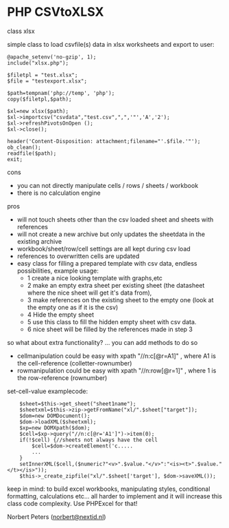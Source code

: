 PHP CSVtoXLSX
============

class xlsx

simple class to load csvfile(s) data in xlsx worksheets and export to user:
    
    @apache_setenv('no-gzip', 1);
    include("xlsx.php");
    
    $filetpl = "test.xlsx";
    $file = "testexport.xlsx";
    
    $path=tempnam('php://temp', 'php');
    copy($filetpl,$path);
    
    $xl=new xlsx($path);
    $xl->importcsv("csvdata","test.csv",",",'"','A','2');
    $xl->refreshPivotsOnOpen ();
    $xl->close();
    
    header('Content-Disposition: attachment;filename="'.$file.'"');
    ob_clean();   
    readfile($path);
    exit;
    
    
cons
- you can not directly manipulate cells / rows / sheets / workbook
- there is no calculation engine

pros
- will not touch sheets other than the csv loaded sheet and sheets with references
- will not create a new archive but only updates the sheetdata in the existing archive
- workbook/sheet/row/cell settings are all kept during csv load
- references to overwritten cells are updated
- easy class for filling a prepared template with csv data, endless possibilities, example usage: 
    - 1 create a nice looking template with graphs,etc 
    - 2 make an empty extra sheet per existing sheet (the datasheet where the nice sheet will get it's data from), 
    - 3 make references on the existing sheet to the empty one (look at the empty one as if it is the csv) 
    - 4 Hide the empty sheet
    - 5 use this class to fill the hidden empty sheet with csv data.
    - 6 nice sheet will be filled by the references made in step 3
    
    
so what about extra functionality? 
... you can add methods to do so 

- cellmanipulation could be easy with xpath "//n:c[@r=A1]" , where A1 is the cell-reference (colletter-rownumber) 
- rowmanipulation could be easy with xpath "//n:row[@r=1]" , where 1 is the row-reference (rownumber) 

set-cell-value examplecode:
    
        $sheet=$this->get_sheet("sheet1name");
        $sheetxml=$this->zip->getFromName("xl/".$sheet["target"]);
        $dom=new DOMDocument();
        $dom->loadXML($sheetxml);
        $xp=new DOMXpath($dom);
        $cell=$xp->query("//n:c[@r='A1']")->item(0);
        if(!$cell) {//sheets not always have the cell
            $cell=$dom->createElement('c.....
            ...
        }
        setInnerXML($cell,($numeric?"<v>".$value."</v>":"<is><t>".$value."</t></is>"));
        $this->_create_zipfile("xl/".$sheet['target'], $dom->saveXML());
    
keep in mind:
to build excel workbooks, manipulating styles, conditional formatting, calculations etc... 
all harder to implement and it will increase this class code complexity. 
Use PHPExcel for that!
    
    
Norbert Peters (norbert@nextid.nl)
